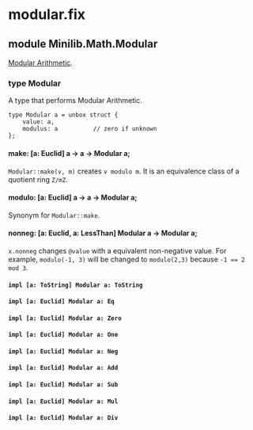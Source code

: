 # modular.fix

## module Minilib.Math.Modular

[Modular Arithmetic](https://en.wikipedia.org/wiki/Modular_arithmetic).

### type Modular

A type that performs Modular Arithmetic.

```
type Modular a = unbox struct {
    value: a,
    modulus: a          // zero if unknown
};
```
#### make: [a: Euclid] a -> a -> Modular a;

`Modular::make(v, m)` creates `v modulo m`.
It is an equivalence class of a quotient ring `Z/mZ`.

#### modulo: [a: Euclid] a -> a -> Modular a;

Synonym for `Modular::make`.

#### nonneg: [a: Euclid, a: LessThan] Modular a -> Modular a;

`x.nonneg` changes `@value` with a equivalent non-negative value.
For example, `modulo(-1, 3)` will be changed to `modulo(2,3)`
because `-1 == 2 mod 3`.

#### `impl [a: ToString] Modular a: ToString`

#### `impl [a: Euclid] Modular a: Eq`

#### `impl [a: Euclid] Modular a: Zero`

#### `impl [a: Euclid] Modular a: One`

#### `impl [a: Euclid] Modular a: Neg`

#### `impl [a: Euclid] Modular a: Add`

#### `impl [a: Euclid] Modular a: Sub`

#### `impl [a: Euclid] Modular a: Mul`

#### `impl [a: Euclid] Modular a: Div`

